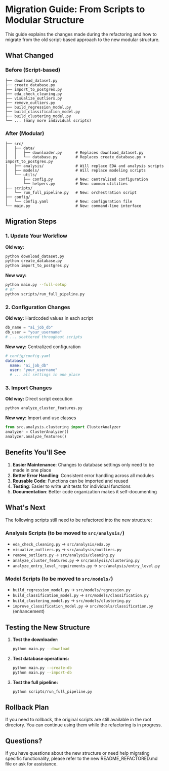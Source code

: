 # Migration Guide: From Scripts to Modular Structure

This guide explains the changes made during the refactoring and how to migrate from the old script-based approach to the new modular structure.

## What Changed

### Before (Script-based)
```
├── download_dataset.py
├── create_database.py
├── import_to_postgres.py
├── eda_check_cleaning.py
├── visualize_outliers.py
├── remove_outliers.py
├── build_regression_model.py
├── build_classification_model.py
├── build_clustering_model.py
└── ... (many more individual scripts)
```

### After (Modular)
```
├── src/
│   ├── data/
│   │   ├── downloader.py      # Replaces download_dataset.py
│   │   └── database.py        # Replaces create_database.py + import_to_postgres.py
│   ├── analysis/              # Will replace EDA and analysis scripts
│   ├── models/                # Will replace modeling scripts
│   └── utils/
│       ├── config.py          # New: centralized configuration
│       └── helpers.py         # New: common utilities
├── scripts/
│   └── run_full_pipeline.py   # New: orchestration script
├── config/
│   └── config.yaml            # New: configuration file
└── main.py                    # New: command-line interface
```

## Migration Steps

### 1. Update Your Workflow

**Old way:**
```bash
python download_dataset.py
python create_database.py
python import_to_postgres.py
```

**New way:**
```bash
python main.py --full-setup
# or
python scripts/run_full_pipeline.py
```

### 2. Configuration Changes

**Old way:** Hardcoded values in each script
```python
db_name = "ai_job_db"
db_user = "your_username"
# ... scattered throughout scripts
```

**New way:** Centralized configuration
```yaml
# config/config.yaml
database:
  name: "ai_job_db"
  user: "your_username"
  # ... all settings in one place
```

### 3. Import Changes

**Old way:** Direct script execution
```bash
python analyze_cluster_features.py
```

**New way:** Import and use classes
```python
from src.analysis.clustering import ClusterAnalyzer
analyzer = ClusterAnalyzer()
analyzer.analyze_features()
```

## Benefits You'll See

1. **Easier Maintenance**: Changes to database settings only need to be made in one place
2. **Better Error Handling**: Consistent error handling across all modules
3. **Reusable Code**: Functions can be imported and reused
4. **Testing**: Easier to write unit tests for individual functions
5. **Documentation**: Better code organization makes it self-documenting

## What's Next

The following scripts still need to be refactored into the new structure:

### Analysis Scripts (to be moved to `src/analysis/`)
- `eda_check_cleaning.py` → `src/analysis/eda.py`
- `visualize_outliers.py` → `src/analysis/outliers.py`
- `remove_outliers.py` → `src/analysis/cleaning.py`
- `analyze_cluster_features.py` → `src/analysis/clustering.py`
- `analyze_entry_level_requirements.py` → `src/analysis/entry_level.py`

### Model Scripts (to be moved to `src/models/`)
- `build_regression_model.py` → `src/models/regression.py`
- `build_classification_model.py` → `src/models/classification.py`
- `build_clustering_model.py` → `src/models/clustering.py`
- `improve_classification_model.py` → `src/models/classification.py` (enhancement)

## Testing the New Structure

1. **Test the downloader:**
   ```bash
   python main.py --download
   ```

2. **Test database operations:**
   ```bash
   python main.py --create-db
   python main.py --import-db
   ```

3. **Test the full pipeline:**
   ```bash
   python scripts/run_full_pipeline.py
   ```

## Rollback Plan

If you need to rollback, the original scripts are still available in the root directory. You can continue using them while the refactoring is in progress.

## Questions?

If you have questions about the new structure or need help migrating specific functionality, please refer to the new README_REFACTORED.md file or ask for assistance. 